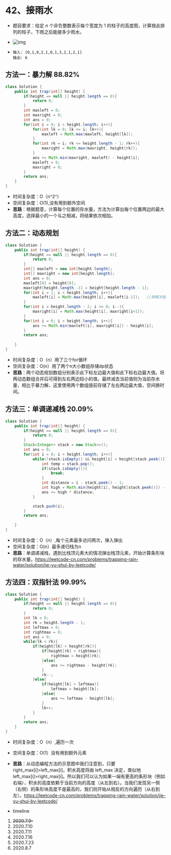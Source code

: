 # 42、接雨水

- 题目要求：给定 *n* 个非负整数表示每个宽度为 1 的柱子的高度图，计算按此排列的柱子，下雨之后能接多少雨水。

- ![img](https://assets.leetcode-cn.com/aliyun-lc-upload/uploads/2018/10/22/rainwatertrap.png)

- ```
  输入: [0,1,0,2,1,0,1,3,2,1,2,1]
  输出: 6
  ```



## 方法一：暴力解 88.82%

```java
class Solution {
    public int trap(int[] height) {
        if(height == null || height.length == 0){
            return 0;
        }
        int maxleft = 0;
        int maxright = 0;
        int ans = 0;
        for(int i = 0; i < height.length; i++){
            for(int lk = 0; lk <= i; lk++){
                maxleft = Math.max(maxleft, height[lk]);
            }
            for(int rk = i; rk <= height.length - 1; rk++){
                maxright = Math.max(maxright, height[rk]);
            }
            ans += Math.min(maxright, maxleft) - height[i];
            maxleft = 0;
            maxright = 0;
        }
        return ans;
    }
}
```

- 时间复杂度：O（n^2^）
- 空间复杂度：O(1),没有用到额外空间
- **思路**：根据题意，计算每个位置的存水量，方法为计算出每个位置两边的最大高度，选择最小的一个与之相减，将结果依次相加。



## 方法二：动态规划

```java
class Solution {
    public int trap(int[] height) {
        if(height == null || height.length == 0){
            return 0;
        }
        int[] maxleft = new int[height.length];
        int[] maxright = new int[height.length];
        int ans = 0;
        maxleft[0] = height[0];
        maxright[height.length -1] = height[height.length - 1];
        for(int i = 1; i < height.length; i++){
            maxleft[i] = Math.max(height[i], maxleft[i-1]);   //转移方程，状态表示最大值
        }
        for(int i = height.length - 2; i >= 0; i--){
            maxright[i] = Math.max(height[i], maxright[i+1]);
        }
        for(int i = 0; i < height.length; i++){
            ans += Math.min(maxleft[i], maxright[i]) - height[i];
        }
        return ans;
        
    }
}
```

- 时间复杂度：O（n）用了三个for循环
- 空间复杂度：O(n）用了两个n大小数组存储dp状态
- **思路**：两个动态规划数组分别表示此下标左边最大值和此下标右边最大值。将两动态数组合并后可得到左右两边较小的值，最终减去当前值则为当前存水量，相比于暴力解，这里使用两个数组提前存储了左右两边最大值，空间换时间。

## 方法三：单调递减栈 20.09%

```java
class Solution {
    public int trap(int[] height) {
        if(height == null || height.length == 0){
            return 0;
        }
        Stack<Integer> stack = new Stack<>();
        int ans = 0;
        for(int i = 0; i < height.length; i++){
            while(!stack.isEmpty() && height[i] > height[stack.peek()]){
                int temp = stack.pop();
                if(stack.isEmpty()){
                    break;
                }
                int distance = i - stack.peek() - 1;
                int high = Math.min(height[i], height[stack.peek()]) - height[temp];
                ans += high * distance;
            }

            stack.push(i);
        }
        return ans;
        
    }
}
```

- 时间复杂度：O（n）,每个元素最多访问两次，弹入弹出
- 空间复杂度：O(n）最多递归栈为n
- **思路**：单调递减栈，遇到比栈顶元素大的情况弹出栈顶元素，开始计算条形块的存水量。https://leetcode-cn.com/problems/trapping-rain-water/solution/jie-yu-shui-by-leetcode/



## 方法四：双指针法 99.99%

```java
class Solution {
    public int trap(int[] height) {
        if(height == null || height.length == 0){
            return 0;
        }
        int lk = 0;
        int rk = height.length - 1;
        int leftmax = 0;
        int rightmax = 0;
        int ans = 0;
        while(lk < rk){
            if(height[lk] > height[rk]){
                if(height[rk] > rightmax){
                    rightmax = height[rk];
                }else{
                    ans += rightmax - height[rk];
                }
                rk--;
            }else{
                if(height[lk] > leftmax){
                    leftmax = height[lk];
                }else{
                    ans += leftmax - height[lk];
                }
                lk++;
            }
        }
        return ans;
    }
}
```

- 时间复杂度：O（n）,遍历一次
- 空间复杂度：O(1）没有用到额外元素
- **思路**：从动态编程方法的示意图中我们注意到，只要right_max[i]>left_max[i]，积水高度将由 left_max 决定，类似地left_max[i]>right_max[i]。所以我们可以认为如果一端有更高的条形块（例如右端），积水的高度依赖于当前方向的高度（从左到右）。当我们发现另一侧（右侧）的条形块高度不是最高的，我们则开始从相反的方向遍历（从右到左）。https://leetcode-cn.com/problems/trapping-rain-water/solution/jie-yu-shui-by-leetcode/



- timeline

1. ~~2020.7.9-~~
2. 2020.7.10
3. 2020.7.11
4. 2020.7.16
5. 2020.7.23
6. 2020.8.7
